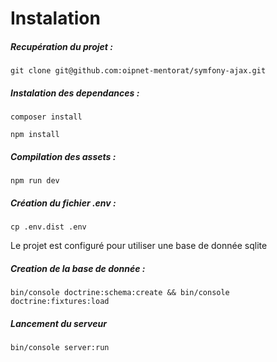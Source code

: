 # Instalation

##### Recupération du projet :

`git clone git@github.com:oipnet-mentorat/symfony-ajax.git`

##### Instalation des dependances :

`composer install`

`npm install`

##### Compilation des assets :

`npm run dev`

##### Création du fichier .env :

`cp .env.dist .env`

Le projet est configuré pour utiliser une base de donnée sqlite

##### Creation de la base de donnée :

`bin/console doctrine:schema:create && bin/console doctrine:fixtures:load`

##### Lancement du serveur

`bin/console server:run`